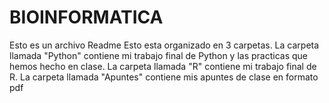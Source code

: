 # BIOINFORMATICA
Esto es un archivo Readme Esto esta organizado en 3 carpetas. 
La carpeta llamada "Python" contiene mi trabajo final de Python y las practicas que hemos hecho en clase.
La carpeta llamada "R" contiene mi trabajo final de R. 
La carpeta llamada "Apuntes" contiene mis apuntes de clase en formato pdf
